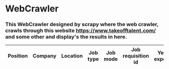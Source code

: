 # WebCrawler

### This WebCrawler designed by scrapy where the web crawler, crawls through this website https://www.takeofftalent.com/ and some other and display's the results in here.

| Position        | Company                | Location                 | Job type  | Job mode | Job requisition id | Years of experience | Job link |
|-----------------|------------------------|---------------------------|-----------|----------|--------------------|---------------------|----------|

